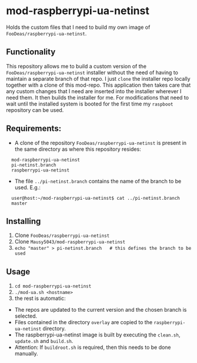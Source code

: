 # mod-raspberrypi-ua-netinst
Holds the custom files that I need to build my own image of `FooDeas/raspberrypi-ua-netinst`.

## Functionality
This repository allows me to build a custom version of the `FooDeas/raspberrypi-ua-netinst` installer without the need of having to maintain a separate branch of that repo. I just `clone` the installer repo locally together with a clone of this mod-repo. This application then takes care that any custom changes that I need are inserted into the installer wherever I need them. It then builds the installer for me.
For modifications that need to wait until the installed system is booted for the first time my `raspboot` repository can be used.

## Requirements:
- A clone of the repository `FooDeas/raspberrypi-ua-netinst` is present in the
same directory as where this repository resides:

```
  mod-raspberrypi-ua-netinst
  pi-netinst.branch
  raspberrypi-ua-netinst
```
- The file `../pi-netinst.branch` contains the name of the branch to be used. E.g.:

```
  user@host:~/mod-raspberrypi-ua-netinst$ cat ../pi-netinst.branch
  master
```

## Installing
1. Clone `FooDeas/raspberrypi-ua-netinst`
2. Clone `Mausy5043/mod-raspberrypi-ua-netinst`
3. `echo "master" > pi-netinst.branch   # this defines the branch to be used`

## Usage
1. `cd mod-raspberrypi-ua-netinst`
2. `./mod-ua.sh <hostname>`
3. the rest is automatic:
  - The repos are updated to the current version and the chosen branch is selected.
  - Files contained in the directory `overlay` are copied to the `raspberrypi-ua-netinst` directory.
  - The raspberrypi-ua-netinst image is built by executing the `clean.sh`, `update.sh` and `build.sh`.
  - Attention: If `buildroot.sh` is required, then this needs to be done manually.
